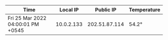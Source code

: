 | Time     | Local IP | Public IP | Temperature |
| ----------- | ----------- | ----------- | ----------- |
| Fri 25 Mar 2022 04:00:01 PM +0545      | 10.0.2.133     | 202.51.87.114  | 54.2° |
